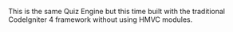 This is the same Quiz Engine but this time built with the traditional CodeIgniter 4 framework without using HMVC modules.

